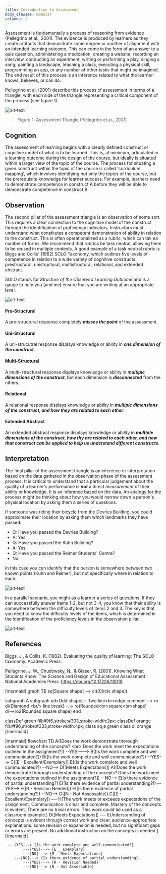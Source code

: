 ```yaml
---
title: Introduction to Assessment
body_classes: modular
columns: 2
---
```


Assessment is fundamentally a process of reasoning from evidence (Pellegrino et al., 2001). The evidence is produced by learners as they create artifacts that demonstrate some degree or another of alignment with an intended learning outcome. This can come in the form of an answer to a quiz question, administering a medication, creating a website, recording an interview, conducting an experiment, writing or performing a play, singing a song, painting a landscape, teaching a class, executing a physical skill, programming an app, or any number of other tasks that might be imagined. The end result of this process is an inference related to what the learner knows, believes, or can do.

Pellegrino et al. (2001) describe this process of assessment in terms of a triangle, with each side of the triangle representing a critical component of the process (see figure 1).

![alt-text](assessment-triangle.png "Figure 1. Assessment Triangle")
> Figure 1. Assessment Triangle (Pellegrino et al., 2001)

## Cognition
The assessment of learning begins with a clearly defined construct or cognitive model of what is to be learned. This is, at minimum, articulated in a learning outcome during the design of the course, but ideally is situated within a larger view of the topic of the course. The process for situating a given construct within the topic of the course is called 'curriculum mapping', which involves identifying not only the topics of the course, but the prerequisite knowledge for learner success. For example, learners need to demonstrate competence in construct A before they will be able to demonstrate competence in construct B. 

## Observation

The second pillar of the assessment triangle is an observation of some sort. This requires a clear connection to the cognitive model of the construct through the identification of proficiency indicators. Instructors must understand what constitutes a competent demonstration of ability in relation to the construct. This is often operationalized as a rubric, which can tak ea number of forms. We recommend that rubrics be task neutral, allowing them to be reused in multiple contexts. A good example of a task neutral rubric is Biggs and Collis' (1982) SOLO Taxonomy, which outlines five levels of competence in relation to a wide variety of cognitive constructs: prestructural, unistructural, multistructural, relational, and extended abstract. 

SOLO stands for *Structure of the Observed Learning Outcome* and is a gauge to help you (and me) ensure that you are writing at an appropriate level.

![alt-text](SOLO-taxonomy.png "Figure 2. SOLO Taxonomy adapted from Biggs & Collis, 1982")

#### Pre-Structural  
A pre-structural response completely ***misses the point*** of the assessment.

#### Uni-Structural  
A uni-strucutral response displays knowledge or ability in ***one dimension of the construct***.

#### Multi-Structural  
A multi-structural response displays knowledge or ability in ***multiple dimensions of the construct***, but each dimension is ***disconnected*** from the others.

#### Relational  
A relational response displays knowledge or ability in ***multiple dimensions of the construct, and how they are related to each other***.

#### Extended Abstract  
An extended abstract response displays knowledge or ability in ***multiple dimensions of the construct, how thy are related to each other, and how that construct can be applied to help us understand different constructs***.

## Interpretation

The final pillar of the assessment triangle is an inference or interpretation based on the data gathered in the observation phase of the assessment process. It is critical to understand that a particular judgement about the quality of a learner's performance is ***not*** a direct *measurement* of their ability or knowledge. It is an inference based on the data. An analogy for the process might be thinking about how you would narrow down a person's physical location by asking them a series of questions.

If someone was riding their bicycle from the Devries Building, you could approximate their location by asking them which landmarks they have passed:

- Q: Have you passed the Devries Building?
- A: Yes
- Q: Have you passed the Kuhn Building?
- A: Yes
- Q: Have you passed the Reimer Students' Centre?
- No

In this case you can identify that the person is somewhere between two known points (Kuhn and Reimer), but not specifically where in relation to each.

![alt-text](measurement.png "Illustration of a person riding a bike between two known points.")

In a parallel scenario, you might as a learner a series of questions. If they can successfully answer Items 1-2, but not 3-4, you know that their ability is somewhere between the difficulty levels of items 2 and 3. The  key is that you need to know the difficulty levels of the items, which is determined in the identification of the proficiency levels in the observation pillar.

![alt-text](measurement2.png "Illustration of a person's cognitive ability in relation to two known difficulty levels.")

## References

Biggs, J., & Collis, K. (1982). Evaluating the quality of learning: The SOLO taxonomy. Academic Press.

Pellegrino, J. W., Chudowsky, N., & Glaser, R. (2001). Knowing What Students Know: The Science and Design of Educational Assessment. National Academies Press. https://doi.org/10.17226/10019


[mermaid]
graph TB
sq[Square shape] --&gt; ci((Circle shape))

subgraph A subgraph
    od&gt;Odd shape]-- Two line&lt;br&gt;edge comment --&gt; ro
    di{Diamond &lt;br/&gt; line break} -.-&gt; ro(Rounded&lt;br&gt;square&lt;br&gt;shape)
    di==&gt;ro2(Rounded square shape)
end

classDef green fill:#9f6,stroke:#333,stroke-width:2px;
classDef orange fill:#f96,stroke:#333,stroke-width:4px;
class sq,e green
class di orange
[/mermaid]

[mermaid]
flowchart TD
    A([Does the work demonstrate thorough understanding of the concepts? &lt;br&gt; Does the work meet the expectations outlined in the assignment?]) --YES---> B([Is the work complete and well communicated?])
        B([Is the work complete and well communicated?]) --YES--> C[[E - Excellent/Exemplary]]
        B([Is the work complete and well communicated?]) --NO--> D([Meets Expectations])
    A([Does the work demonstrate thorough understanding of the concepts? Does the work meet the expectations outlined in the assignment?]) --NO--> E[Is there evidence of partial understanding?]
        E([Is there evidence of partial understanding?]) --YES--> F([R - Revision Needed])
        E([Is there evidence of partial understanding?]) --NO--> G([N - Not Assessable])
    C([E - Excellent/Exemplary]) --- H[The work meets or exceeds expectations of the assignment. Communication is clear and complete. Mastery of the concepts is evident. There are no trivial errors. This work could be used as a classroom example.]
    D([Meets Expectations]) --- I[Understanding of concepts is evident through correct work and clear, audience-appropriate explanations. some revision or expansion is needed, but no significant gaps or errors are present. No additional instruction on the concepts is needed.]
[/mermaid]





     ---|YES|--> [Is the work complete and well-communicated?]
            ---|YES|---> {E _ Exemplary}
            ---|NO|---> {M - Meets Expectations}
        ---|NO|---> {Is there evidence of partial understanding}
            ---|YES|---> {R - Revision Needed}
            ---|NO|---> {N - Not Assessable}
